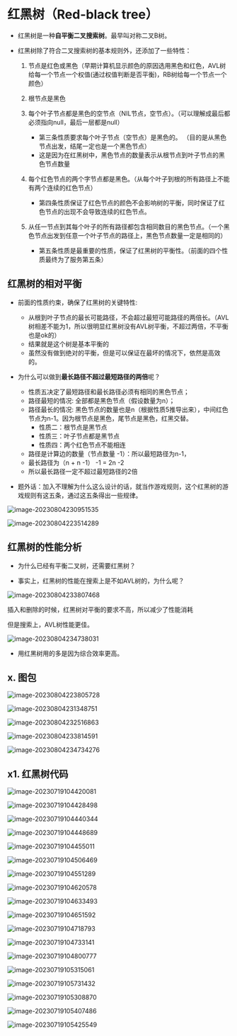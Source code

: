 # 红黑树（Red-black tree）

+ 红黑树是一种**自平衡二叉搜索树**。最早叫对称二叉B树。

+ 红黑树除了符合二叉搜索树的基本规则外，还添加了一些特性：
  1. 节点是红色或黑色（早期计算机显示颜色的原因选用黑色和红色，AVL树给每一个节点一个权值(通过权值判断是否平衡)，RB树给每一个节点一个颜色）
  
  2. 根节点是黑色
  
  3. 每个叶子节点都是黑色的空节点（NIL节点，空节点）。（可以理解成最后都必须指向null，最后一层都是null）
     + 第三条性质要求每个叶子节点（空节点）是黑色的。	（目的是从黑色节点出发，结尾一定也是一个黑色节点）
     + 这是因为在红黑树中，黑色节点的数量表示从根节点到叶子节点的黑色节点数量
  
  4. 每个红色节点的两个字节点都是黑色。（从每个叶子到根的所有路径上不能有两个连续的红色节点）
     + 第四条性质保证了红色节点的颜色不会影响树的平衡，同时保证了红色节点的出现不会导致连续的红色节点。
  5. 从任一节点到其每个叶子的所有路径都包含相同数目的黑色节点。（一个黑色节点出发到任意一个叶子节点的路径上，黑色节点数量一定是相同的）
     + 第五条性质是最重要的性质，保证了红黑树的平衡性。（前面的四个性质最终为了服务第五条）

## 红黑树的相对平衡

+ 前面的性质约束，确保了红黑树的关键特性:
  + 从根到叶子节点的最长可能路径，不会超过最短可能路径的两倍长。（AVL树相差不能为1，所以很明显红黑树没有AVL树平衡，不超过两倍，不平衡也是ok的）
  + 结果就是这个树是基本平衡的
  + 虽然没有做到绝对的平衡，但是可以保证在最坏的情况下，依然是高效的。 

+ 为什么可以做到**最长路径不超过最短路径的两倍**呢？
  + 性质五决定了最短路径和最长路径必须有相同的黑色节点；
  + 路径最短的情况: 全部都是黑色节点（假设数量为n）；
  + 路径最长的情况: 黑色节点的数量也是n（根据性质5推导出来），中间红色节点为n-1。因为根节点是黑色，尾节点是黑色，红黑交替。
    + 性质二：根节点是黑节点
    + 性质三：叶子节点都是黑节点
    + 性质四：两个红色节点不能相连
  + 路径是计算边的数量（节点数量 -1）：所以最短路径为n-1，
  + 最长路径为（n + n -1） -1 = 2n -2
  + 所以最长路径一定不超过最短路径的2倍
+ 题外话：加入不理解为什么这么设计的话，就当作游戏规则，这个红黑树的游戏规则有这五条，通过这五条得出一些规律。

![image-20230804230951535](红黑树.assets/image-20230804230951535.png)

![image-20230804223514289](红黑树.assets/image-20230804223514289.png)

## 红黑树的性能分析

+ 为什么已经有平衡二叉树，还需要红黑树？

+ 事实上，红黑树的性能在搜索上是不如AVL树的，为什么呢？

![image-20230804233807468](红黑树.assets/image-20230804233807468.png)

插入和删除的时候，红黑树对平衡的要求不高，所以减少了性能消耗

但是搜索上，AVL树性能更佳。

![image-20230804234738031](红黑树.assets/image-20230804234738031.png)

+ 用红黑树用的多是因为综合效率更高。





## x. 图包

![image-20230804223805728](红黑树.assets/image-20230804223805728.png)

![image-20230804231348751](红黑树.assets/image-20230804231348751.png)

![image-20230804232516863](红黑树.assets/image-20230804232516863.png)

![image-20230804233814591](红黑树.assets/image-20230804233814591.png)

![image-20230804234734276](红黑树.assets/image-20230804234734276.png)













## x1. 红黑树代码

![image-20230719104420081](红黑树.assets/image-20230719104420081.png)

![image-20230719104428498](红黑树.assets/image-20230719104428498.png)

![image-20230719104440344](红黑树.assets/image-20230719104440344.png)

![image-20230719104448689](红黑树.assets/image-20230719104448689.png)

![image-20230719104455011](红黑树.assets/image-20230719104455011.png)

![image-20230719104506469](红黑树.assets/image-20230719104506469.png)

![image-20230719104551289](红黑树.assets/image-20230719104551289.png)

![image-20230719104620578](红黑树.assets/image-20230719104620578.png)

![image-20230719104633493](红黑树.assets/image-20230719104633493.png)

![image-20230719104651592](红黑树.assets/image-20230719104651592.png)

![image-20230719104718793](红黑树.assets/image-20230719104718793.png)

 ![image-20230719104733141](红黑树.assets/image-20230719104733141.png)

![image-20230719104800777](红黑树.assets/image-20230719104800777.png)

![image-20230719105315061](红黑树.assets/image-20230719105315061.png)

![image-20230719105731432](红黑树.assets/image-20230719105731432.png)

![image-20230719105308870](红黑树.assets/image-20230719105308870.png)

![image-20230719105407486](红黑树.assets/image-20230719105407486.png)

![image-20230719105425549](红黑树.assets/image-20230719105425549.png)



















 

















